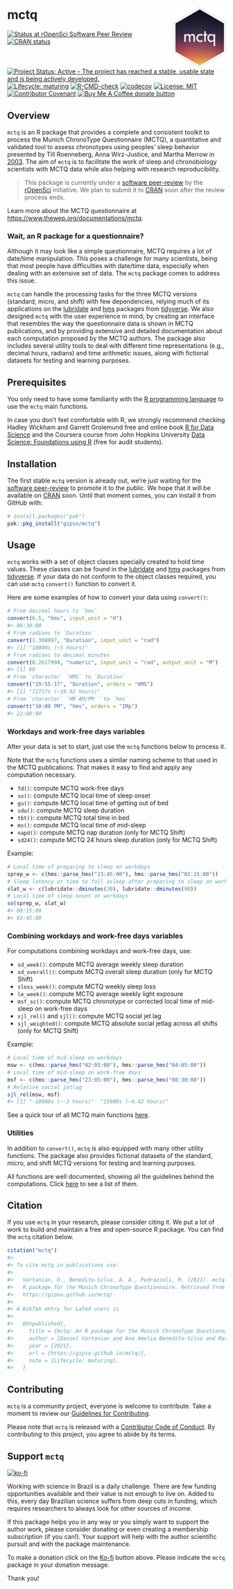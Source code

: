 
<!-- README.md is generated from README.Rmd. Please edit that file -->

# mctq <a href='https://gipso.github.io/mctq'><img src='man/figures/logo.png' align="right" height="139" /></a>

<!-- badges: start -->

[![Status at rOpenSci Software Peer
Review](https://badges.ropensci.org/434_status.svg)](https://github.com/ropensci/software-review/issues/434)
[![CRAN
status](https://www.r-pkg.org/badges/version/mctq)](https://CRAN.R-project.org/package=mctq)
[![Project Status: Active – The project has reached a stable, usable
state and is being actively
developed.](https://www.repostatus.org/badges/latest/active.svg)](https://www.repostatus.org/#active)
[![Lifecycle:
maturing](https://img.shields.io/badge/lifecycle-maturing-blue.svg)](https://www.tidyverse.org/lifecycle/#maturing)
[![R-CMD-check](https://github.com/gipso/mctq/workflows/R-CMD-check/badge.svg)](https://github.com/gipso/mctq/actions)
[![codecov](https://codecov.io/gh/gipso/mctq/branch/main/graph/badge.svg)](https://codecov.io/gh/gipso/mctq)
[![License:
MIT](https://img.shields.io/badge/license-MIT-green)](https://choosealicense.com/licenses/mit/)
[![Contributor
Covenant](https://img.shields.io/badge/Contributor%20Covenant-v2.0%20adopted-ff69b4.svg)](https://gipso.github.io/mctq/CODE_OF_CONDUCT.html)
[![Buy Me A Coffee donate
button](https://img.shields.io/badge/buy%20me%20a%20coffee-donate-yellow.svg)](https://ko-fi.com/danielvartan)
<!-- badges: end -->

## Overview

`mctq` is an R package that provides a complete and consistent toolkit
to process the Munich ChronoType Questionnaire (MCTQ), a quantitative
and validated tool to assess chronotypes using peoples’ sleep behavior
presented by Till Roenneberg, Anna Wirz-Justice, and Martha Merrow in
[2003](https://doi.org/10.1177/0748730402239679). The aim of `mctq` is
to facilitate the work of sleep and chronobiology scientists with MCTQ
data while also helping with research reproducibility.

> This package is currently under a [software
> peer-review](https://github.com/ropensci/software-review/issues/434)
> by the [rOpenSci](https://ropensci.org/) initiative. We plan to submit
> it to [CRAN](https://cran.r-project.org/) soon after the review
> process ends.

Learn more about the MCTQ questionnaire at
<https://www.thewep.org/documentations/mctq>.

### Wait, an R package for a questionnaire?

Although it may look like a simple questionnaire, MCTQ requires a lot of
date/time manipulation. This poses a challenge for many scientists,
being that most people have difficulties with date/time data, especially
when dealing with an extensive set of data. The `mctq` package comes to
address this issue.

`mctq` can handle the processing tasks for the three MCTQ versions
(standard, micro, and shift) with few dependencies, relying much of its
applications on the [lubridate](https://lubridate.tidyverse.org/) and
[hms](https://hms.tidyverse.org/) packages from
[tidyverse](https://www.tidyverse.org/). We also designed `mctq` with
the user experience in mind, by creating an interface that resembles the
way the questionnaire data is shown in MCTQ publications, and by
providing extensive and detailed documentation about each computation
proposed by the MCTQ authors. The package also includes several utility
tools to deal with different time representations (e.g., decimal hours,
radians) and time arithmetic issues, along with fictional datasets for
testing and learning purposes.

## Prerequisites

You only need to have some familiarity with the [R programming
language](https://www.r-project.org/) to use the `mctq` main functions.

In case you don’t feel comfortable with R, we strongly recommend
checking Hadley Wickham and Garrett Grolemund free and online book [R
for Data Science](https://r4ds.had.co.nz/) and the Coursera course from
John Hopkins University [Data Science: Foundations using
R](https://www.coursera.org/specializations/data-science-foundations-r)
(free for audit students).

## Installation

The first stable `mctq` version is already out, we’re just waiting for
the [software
peer-review](https://github.com/ropensci/software-review/issues/434) to
promote it to the public. We hope that it will be available on
[CRAN](https://cran.r-project.org/) soon. Until that moment comes, you
can install it from GitHub with:

``` r
# install.packages("pak")
pak::pkg_install("gipso/mctq")
```

## Usage

`mctq` works with a set of object classes specially created to hold time
values. These classes can be found in the
[lubridate](https://lubridate.tidyverse.org/) and
[hms](https://hms.tidyverse.org/) packages from
[tidyverse](https://www.tidyverse.org/packages/). If your data do not
conform to the object classes required, you can use `mctq` `convert()`
function to convert it.

Here are some examples of how to convert your data using `convert()`:

``` r
# From decimal hours to `hms`
convert(6.5, "hms", input_unit = "H")
#> 06:30:00
# From radians to `Duration`
convert(1.308997, "Duration", input_unit = "rad")
#> [1] "18000s (~5 hours)"
# From radians to decimal minutes
convert(0.2617994, "numeric", input_unit = "rad", output_unit = "M")
#> [1] 60
# From `character` `HMS` to `Duration`
convert("19:55:17", "Duration", orders = "HMS")
#> [1] "71717s (~19.92 hours)"
# From `character` `HM AM/PM ` to `hms`
convert("10:00 PM", "hms", orders = "IMp")
#> 22:00:00
```

### Workdays and work-free days variables

After your data is set to start, just use the `mctq` functions below to
process it.

Note that the `mctq` functions uses a similar naming scheme to that used
in the MCTQ publications. That makes it easy to find and apply any
computation necessary.

-   `fd()`: compute MCTQ work-free days
-   `so()`: compute MCTQ local time of sleep onset
-   `gu()`: compute MCTQ local time of getting out of bed
-   `sdu()`: compute MCTQ sleep duration
-   `tbt()`: compute MCTQ total time in bed
-   `ms()`: compute MCTQ local time of mid-sleep
-   `napd()`: compute MCTQ nap duration (only for MCTQ Shift)
-   `sd24()`: compute MCTQ 24 hours sleep duration (only for MCTQ Shift)

Example:

``` r
# Local time of preparing to sleep on workdays
sprep_w <- c(hms::parse_hms("23:45:00"), hms::parse_hms("02:15:00"))
# Sleep latency or time to fall asleep after preparing to sleep on workdays
slat_w <- c(lubridate::dminutes(30), lubridate::dminutes(90))
# Local time of sleep onset on workdays
so(sprep_w, slat_w)
#> 00:15:00
#> 03:45:00
```

### Combining workdays and work-free days variables

For computations combining workdays and work-free days, use:

-   `sd_week()`: compute MCTQ average weekly sleep duration
-   `sd_overall()`: compute MCTQ overall sleep duration (only for MCTQ
    Shift)
-   `sloss_week()`: compute MCTQ weekly sleep loss
-   `le_week()`: compute MCTQ average weekly light exposure
-   `msf_sc()`: compute MCTQ chronotype or corrected local time of
    mid-sleep on work-free days
-   `sjl_rel()` and `sjl()`: compute MCTQ social jet lag
-   `sjl_weighted()`: compute MCTQ absolute social jetlag across all
    shifts (only for MCTQ Shift)

Example:

``` r
# Local time of mid-sleep on workdays
msw <- c(hms::parse_hms("02:05:00"), hms::parse_hms("04:05:00"))
# Local time of mid-sleep on work-free days
msf <- c(hms::parse_hms("23:05:00"), hms::parse_hms("08:30:00"))
# Relative social jetlag
sjl_rel(msw, msf)
#> [1] "-10800s (~-3 hours)"  "15900s (~4.42 hours)"
```

See a quick tour of all MCTQ main functions
[here](https://gipso.github.io/mctq/articles/mctq.html).

### Utilities

In addition to `convert()`, `mctq` is also equipped with many other
utility functions. The package also provides fictional datasets of the
standard, micro, and shift MCTQ versions for testing and learning
purposes.

All functions are well documented, showing all the guidelines behind the
computations. Click
[here](https://gipso.github.io/mctq/reference/index.html) to see a list
of them.

## Citation

If you use `mctq` in your research, please consider citing it. We put a
lot of work to build and maintain a free and open-source R package. You
can find the `mctq` citation below.

``` r
citation("mctq")
#> 
#> To cite mctq in publications use:
#> 
#>   Vartanian, D., Benedito-Silva, A. A., Pedrazzoli, M. (2021). mctq: An
#>   R package for the Munich ChronoType Questionnaire. Retrieved from
#>   https://gipso.github.io/mctq/.
#> 
#> A BibTeX entry for LaTeX users is
#> 
#>   @Unpublished{,
#>     title = {mctq: An R package for the Munich ChronoType Questionnaire},
#>     author = {Daniel Vartanian and Ana Amelia Benedito-Silva and Mario Pedrazzoli},
#>     year = {2021},
#>     url = {https://gipso.github.io/mctq/},
#>     note = {Lifecycle: maturing},
#>   }
```

## Contributing

`mctq` is a community project, everyone is welcome to contribute. Take a
moment to review our [Guidelines for
Contributing](https://gipso.github.io/mctq/CONTRIBUTING.html).

Please note that `mctq` is released with a [Contributor Code of
Conduct](https://gipso.github.io/mctq/CODE_OF_CONDUCT.html). By
contributing to this project, you agree to abide by its terms.

## Support `mctq`

[![ko-fi](https://ko-fi.com/img/githubbutton_sm.svg)](https://ko-fi.com/danielvartan)

Working with science in Brazil is a daily challenge. There are few
funding opportunities available and their value is not enough to live
on. Added to this, every day Brazilian science suffers from deep cuts in
funding, which requires researchers to always look for other sources of
income.

If this package helps you in any way or you simply want to support the
author work, please consider donating or even creating a membership
subscription (if you can!). Your support will help with the author
scientific pursuit and with the package maintenance.

To make a donation click on the [Ko-fi](https://ko-fi.com/danielvartan)
button above. Please indicate the `mctq` package in your donation
message.

Thank you!
